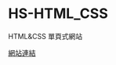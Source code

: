 # HS-HTML_CSS

<p>HTML&CSS 單頁式網站</p>

<p><a href="https://calvin-edoc.github.io/HS-HTML_CSS/" rel="nofollow">網站連結</a></p>
